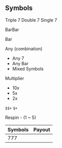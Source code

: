 ## Symbols

Triple 7
Double 7
Single 7

BarBar

Bar

Any (combination)
- Any 7
- Any Bar
- Mixed Symbols

Multiplier
- 10x
- 5x
- 2x

`$$+`
`$+`

Respin -  (1 ~ 5)


| Symbols | Payout | 
| --| --|
| 777 | 
